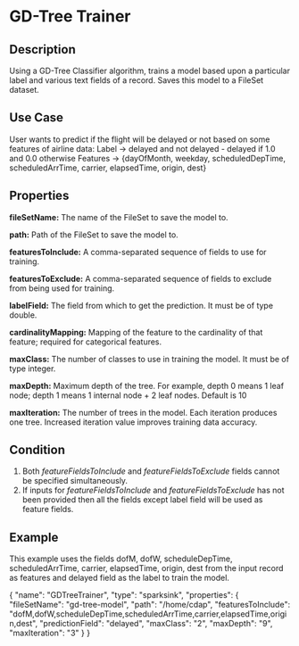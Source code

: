 # GD-Tree Trainer


Description
-----------
Using a GD-Tree Classifier algorithm, trains a model based upon a particular label and various text fields of a record.
Saves this model to a FileSet dataset.

Use Case
--------
User wants to predict if the flight will be delayed or not based on some features of airline data:
Label → delayed and not delayed - delayed if 1.0 and 0.0 otherwise
Features → {dayOfMonth, weekday, scheduledDepTime, scheduledArrTime, carrier, elapsedTime, origin, dest}

Properties
----------
**fileSetName:** The name of the FileSet to save the model to.

**path:** Path of the FileSet to save the model to.

**featuresToInclude:** A comma-separated sequence of fields to use for training.

**featuresToExclude:** A comma-separated sequence of fields to exclude from being used for training.

**labelField:** The field from which to get the prediction. It must be of type double.

**cardinalityMapping:** Mapping of the feature to the cardinality of that feature; required for categorical features.

**maxClass:** The number of classes to use in training the model. It must be of type integer.

**maxDepth:** Maximum depth of the tree.
For example, depth 0 means 1 leaf node; depth 1 means 1 internal node + 2 leaf nodes. Default is 10

**maxIteration:** The number of trees in the model. Each iteration produces one tree. Increased iteration value improves
 training data accuracy.

Condition
---------
1. Both *featureFieldsToInclude* and *featureFieldsToExclude* fields cannot be specified simultaneously.
2. If inputs for *featureFieldsToInclude* and *featureFieldsToExclude* has not been provided then all the fields except
label field will be used as feature fields.

Example
-------

This example uses the fields dofM, dofW, scheduleDepTime, scheduledArrTime, carrier, elapsedTime, origin, dest
from the input record as features and delayed field as the label to train the model.

{
  "name": "GDTreeTrainer",
  "type": "sparksink",
  "properties": {
        "fileSetName": "gd-tree-model",
        "path": "/home/cdap",
        "featuresToInclude": "dofM,dofW,scheduleDepTime,scheduledArrTime,carrier,elapsedTime,origin,dest",
        "predictionField": "delayed",
        "maxClass": "2",
        "maxDepth": "9",
        "maxIteration": "3"
   }
}
